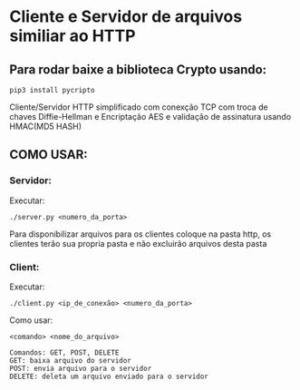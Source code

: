 # Cliente e Servidor de arquivos similiar ao HTTP


## Para rodar baixe a biblioteca Crypto usando:

    pip3 install pycripto


Cliente/Servidor HTTP simplificado com conexção TCP com troca de chaves Diffie-Hellman e Encriptação AES e validação de assinatura usando HMAC(MD5 HASH)

## COMO USAR:

### Servidor:

Executar:

    ./server.py <numero_da_porta>

Para disponibilizar arquivos para os clientes coloque na pasta http, os clientes terão sua propria pasta e não excluirão arquivos desta pasta

### Client:

Executar:

    ./client.py <ip_de_conexão> <numero_da_porta>

Como usar:

    <comando> <nome_do_arquivo>

    Comandos: GET, POST, DELETE
    GET: baixa arquivo do servidor
    POST: envia arquivo para o servidor
    DELETE: deleta um arquivo enviado para o servidor
